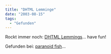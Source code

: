 ```yaml
---
title: "DHTML Lemminge"
date: "2003-08-15"
tags:
  - "Gefunden"
---
```


Rockt immer noch: [DHTML Lemmings](http://www.xs4all.nl/~crisp/lemmings/ "DHTML Lemmings by crisp - Menu")… have fun!

Gefunden bei: [paranoid fish](http://www.paranoidfish.org/links/)…
